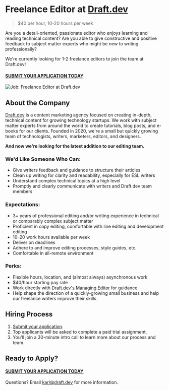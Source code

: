 # Freelance Editor at [Draft.dev](https://draft.dev/)
> $40 per hour, 10-20 hours per week

Are you a detail-oriented, passionate editor who enjoys learning and reading technical content? Are you able to give constructive and positive feedback to subject matter experts who might be new to writing professionally?

We're currently looking for 1-2 freelance editors to join the team at Draft.dev! 

#### [SUBMIT YOUR APPLICATION TODAY](https://airtable.com/shr9Yge2R86VHuAUQ)

![Job: Freelance Editor at Draft.dev](https://draft.dev/learn/assets/posts/img_0990.png)

## About the Company
[Draft.dev](https://draft.dev/) is a content marketing agency focused on creating in-depth, technical content for growing technology startups. We work with subject matter experts from around the world to create tutorials, blog posts, and e-books for our clients. Founded in 2020, we're a small but quickly growing team of technologists, writers, marketers, editors, and designers.

**And now we're looking for the latest addition to our editing team.**

### We'd Like Someone Who Can:
- Give writers feedback and guidance to structure their articles
- Clean up writing for clarity and readability, especially for ESL writers
- Understand complex technical topics at a high level
- Promptly and clearly communicate with writers and Draft.dev team members

### Expectations:
- 3+ years of professional editing and/or writing experience in technical or comparably complex subject matter
- Proficient in copy editing, comfortable with line editing and development editing
- 10–20 work hours available per week
- Deliver on deadlines
- Adhere to and improve editing processes, style guides, etc.
- Comfortable in all-remote environment

### Perks:
- Flexible hours, location, and (almost always) asynchronous work
- $40/hour starting pay rate
- Work directly with [Draft.dev's Managing Editor](https://www.linkedin.com/in/chriswolfgang/) for guidance
- Help shape the direction of a quickly-growing small business and help our freelance writers improve their skills

## Hiring Process
1. [Submit your application](https://airtable.com/shr9Yge2R86VHuAUQ).
2. Top applicants will be asked to complete a paid trial assignment.
3. You'll join a 30-minute intro call to learn more about our process and team.

## Ready to Apply?

#### [SUBMIT YOUR APPLICATION TODAY](https://airtable.com/shr9Yge2R86VHuAUQ)

Questions? Email [karl@draft.dev](mailto:karl@draft.dev) for more information.
